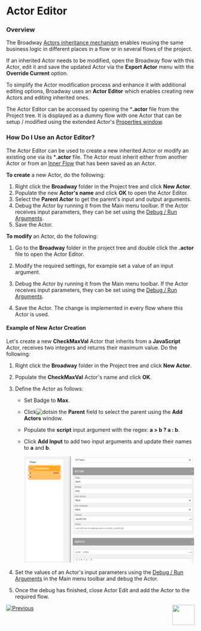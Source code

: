 # Actor Editor

### Overview

The Broadway [Actors inheritance mechanism](06_export_actor.md) enables reusing the same business logic in different places in a flow or in several flows of the project. 

If an inherited Actor needs to be modified, open the Broadway flow with this Actor, edit it and save the updated Actor via the **Export Actor** menu with the **Override Current** option. 

To simplify the Actor modification process and enhance it with additional editing options, Broadway uses an **Actor Editor** which enables creating new Actors and editing inherited ones.  

The Actor Editor can be accessed by opening the ***.actor** file from the Project tree. It is displayed as a dummy flow with one Actor that can be setup / modified using the extended Actor's [Properties window](03_broadway_actor_window.md).

### How Do I Use an Actor Editor?

The Actor Editor can be used to create a new inherited Actor or modify an existing one via its ***.actor** file. The Actor must inherit either from another Actor or from an [Inner Flow](22_broadway_flow_inner_flows.md) that has been saved as an Actor. 

**To create** a new Actor, do the following:

1. Right click the **Broadway** folder in the Project tree and click **New Actor**.
2. Populate the new **Actor's name** and click **OK** to open the Actor Editor.
3. Select the **Parent Actor** to get the parent's input and output arguments. 
4. Debug the Actor by running it from the Main menu toolbar. If the Actor receives input parameters, they can be set using the [Debug / Run Arguments](25_broadway_flow_window_run_and_debug_flow.md).
5. Save the Actor.

**To modify** an Actor, do the following:

1. Go to the **Broadway** folder in the project tree and double click the **.actor** file to open the Actor Editor.

2. Modify the required settings, for example set a value of an input argument.
3. Debug the Actor by running it from the Main menu toolbar. If the Actor receives input parameters, they can be set using the [Debug / Run Arguments](25_broadway_flow_window_run_and_debug_flow.md). 
4. Save the Actor. The change is implemented in every flow where this Actor is used.  

#### Example of New Actor Creation

Let's create a new **CheckMaxVal** Actor that inherits from a **JavaScript** Actor, receives two integers and returns their maximum value. Do the following:

1.  Right click the **Broadway** folder in the Project tree and click **New Actor**.

2. Populate the **CheckMaxVal** Actor's name and click **OK**.

3. Define the Actor as follows:

   * Set Badge to **Max**.

   * Click![dots](images/99_19_dots.PNG)in the **Parent** field to select the parent using the **Add Actors** window.

   * Populate the **script** input argument with the regex: **a > b ? a : b**.

   * Click **Add Input** to add two input arguments and update their names to **a** and **b**.

     ![image](images/99_10_editor_1.PNG)

4. Set the values of an Actor's input parameters using the [Debug / Run Arguments](25_broadway_flow_window_run_and_debug_flow.md) in the Main menu toolbar and debug the Actor.

5. Once the debug has finished, close Actor Edit and add the Actor to the required flow.

[![Previous](/articles/images/Previous.png)](27_broadway_data_inspection.md)[<img align="right" width="60" height="54" src="/articles/images/Next.png">](29_recovery_point.md)
